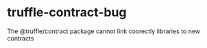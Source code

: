 # truffle-contract-bug
 The @truffle/contract package cannot link coorectly libraries to new contracts
